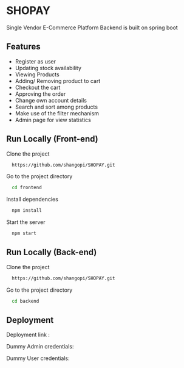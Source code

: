 
# SHOPAY
Single Vendor E-Commerce Platform 
Backend is built on spring boot

## Features

- Register as user
- Updating stock availability
- Viewing Products
- Adding/ Removing product to cart
- Checkout the cart
- Approving the order
- Change own account details
- Search and sort among products
- Make use of the filter mechanism
- Admin page for view statistics


## Run Locally (Front-end)

Clone the project

```bash
  https://github.com/shangopi/SHOPAY.git
```

Go to the project directory

```bash
  cd frontend
```

Install dependencies

```bash
  npm install
```

Start the server

```bash
  npm start
```

## Run Locally (Back-end)

Clone the project

```bash
  https://github.com/shangopi/SHOPAY.git
```

Go to the project directory

```bash
  cd backend
```

## Deployment

Deployment link :


Dummy Admin credentials:

Dummy User credentials:

